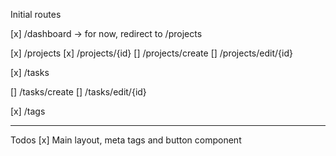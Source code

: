 Initial routes

[x] /dashboard -> for now, redirect to /projects

[x] /projects
[x] /projects/{id}
[] /projects/create
[] /projects/edit/{id}

[x] /tasks

<!-- [] /tasks/{id} -->

[] /tasks/create
[] /tasks/edit/{id}

[x] /tags

---

Todos
[x] Main layout, meta tags and button component
